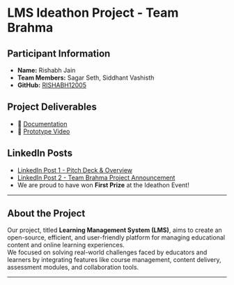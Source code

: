 # LMS Ideathon Project - Team Brahma

## Participant Information
- **Name:** Rishabh Jain
- **Team Members:** Sagar Seth, Siddhant Vashisth
- **GitHub:** [RISHABH12005](https://github.com/RISHABH12005)

## Project Deliverables
- 📄 [Documentation](https://github.com/RISHABH12005/LMS/blob/main/IDEATHON/LMS.pdf)
- 🎥 [Prototype Video](https://drive.google.com/file/d/1Tl8UirtYRDB9G6wiajU5Q0nLZ-rQDWZP/view?usp=drive_link)

## LinkedIn Posts
- [LinkedIn Post 1 - Pitch Deck & Overview](https://www.linkedin.com/posts/rishabh-jain-60a887313_ideathon-pitchabrdeck-ideathon-activity-7315835765408608257-dZE3?utm_source=share&utm_medium=member_desktop&rcm=ACoAAE-viqoBVPs6O0cgYfNcKVCt43rQw7ecrBc)
- [LinkedIn Post 2 - Team Brahma Project Announcement](https://www.linkedin.com/posts/rishabh-jain-60a887313_excited-to-announce-that-our-team-brahma-activity-7315862372122828804-GPgT?utm_source=share&utm_medium=member_desktop&rcm=ACoAAE-viqoBVPs6O0cgYfNcKVCt43rQw7ecrBc)
- We are proud to have won **First Prize** at the Ideathon Event!

---

## About the Project
Our project, titled **Learning Management System (LMS)**, aims to create an open-source, efficient, and user-friendly platform for managing educational content and online learning experiences.  
We focused on solving real-world challenges faced by educators and learners by integrating features like course management, content delivery, assessment modules, and collaboration tools.

---
